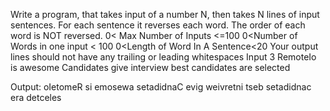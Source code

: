 Write a program, that takes input of a number N, then takes N lines of input sentences.
For each sentence it reverses each word. The order of each word is NOT reversed.
0< Max Number of Inputs <=100
0<Number of Words in one input < 100
0<Length of Word In A Sentence<20
Your output lines should not have any trailing or leading whitespaces
Input
3
RemoteIo is awesome
Candidates give interview
best candidates are selected

Output:
oIetomeR si emosewa
setadidnaC evig weivretni
tseb setadidnac era detceles